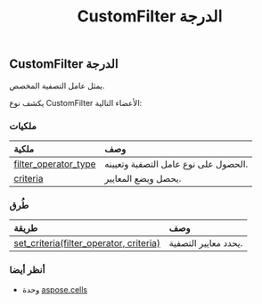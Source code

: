 ﻿---
title: CustomFilter الدرجة
second_title: Aspose.Cells for Python via .NET API المراجع
description:
type: docs
weight: 370
url: /ar/python-net/aspose.cells/customfilter/
is_root: false
---
##  CustomFilter الدرجة
يمثل عامل التصفية المخصص.



يكشف نوع CustomFilter الأعضاء التالية:

###  ملكيات
| ملكية| وصف|
| :- | :- |
| [filter_operator_type](/cells/ar/python-net/aspose.cells/customfilter/filter_operator_type) | الحصول على نوع عامل التصفية وتعيينه.|
| [criteria](/cells/ar/python-net/aspose.cells/customfilter/criteria) | يحصل ويضع المعايير.|


###  طُرق
| طريقة| وصف|
| :- | :- |
| [set_criteria(filter_operator, criteria)](/cells/ar/python-net/aspose.cells/customfilter/set_criteria/#FilterOperatorType-any) | يحدد معايير التصفية.|



###  أنظر أيضا
* وحدة [aspose.cells](..)
